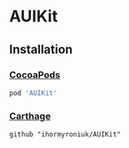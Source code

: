 # AUIKit

## Installation

### [CocoaPods](https://cocoapods.org)

```ruby
pod 'AUIKit'
```

### [Carthage](https://github.com/Carthage/Carthage)

```
github "ihormyroniuk/AUIKit"
```
